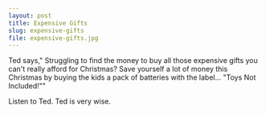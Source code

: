 ```yaml
---
layout: post
title: Expensive Gifts
slug: expensive-gifts
file: expensive-gifts.jpg
---
```


<p>Ted says,&quot; Struggling to find the money to buy all those expensive gifts you can&#39;t really afford for Christmas? Save yourself a lot of money this Christmas by buying the kids a pack of batteries with the label...
&quot;Toys Not Included!&quot;&quot;</p>

<p>Listen to Ted.
Ted is very wise.</p>